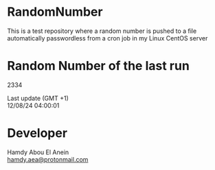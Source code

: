 # RandomNumber    
This is a test repository where a random number is pushed to a file automatically passwordless from a cron job in my Linux CentOS server    
# Random Number of the last run   
2334
      
Last update (GMT +1)    
12/08/24 04:00:01
# Developer    
Hamdy Abou El Anein   
hamdy.aea@protonmail.com
